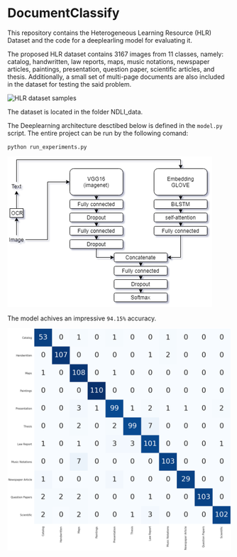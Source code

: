 # DocumentClassify
 This repository contains the Heterogeneous Learning Resource (HLR) Dataset  and the code for a deeplearling model for evaluating it.

The proposed HLR dataset contains $3167$ images from $11$ classes, namely: catalog,  handwritten,  law reports,  maps,  music notations,  newspaper articles,  paintings,  presentation,  question paper,  scientific articles, and thesis. Additionally, a small set of multi-page documents are also included in the dataset for testing the said problem. 

 ![ HLR dataset samples](Dataset_sample.png)
 
The dataset is located in the folder NDLI_data.

The Deeplearning architecture desctibed below is defined in the `model.py` script. The entire project can be run by the following comand: 
```
python run_experiments.py
```

 ![the deep learning architecture](Arch.png)

The model achives an impressive `94.15%` accuracy.

 ![the confussion matrix](CM.png)
